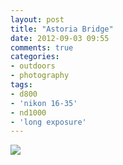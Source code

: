 ```yaml
---
layout: post
title: "Astoria Bridge"
date: 2012-09-03 09:55
comments: true
categories: 
- outdoors
- photography
tags:
- d800
- 'nikon 16-35'
- nd1000
- 'long exposure'
---
```

<a href="http://www.flickr.com/photos/zacharyz/7919489252/"><img class="center" src="http://farm9.static.flickr.com/8295/7919489252_afbe29381e_b.jpg"></a>
